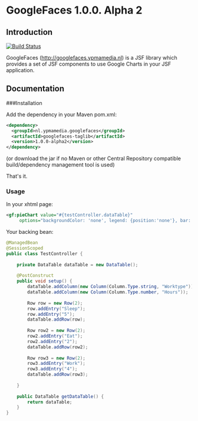 # GoogleFaces 1.0.0. Alpha 2
## Introduction

[![Build Status](https://travis-ci.org/ypmamedia/GoogleFaces.png?branch=master)](https://travis-ci.org/ypmamedia/GoogleFaces)

GoogleFaces (http://googlefaces.ypmamedia.nl) is a JSF library which provides a set of JSF components 
to use Google Charts in your JSF application.

## Documentation
###Installation

Add the dependency in your Maven pom.xml:
```xml
<dependency>
  <groupId>nl.ypmamedia.googlefaces</groupId>
  <artifactId>googlefaces-taglib</artifactId>
  <version>1.0.0-alpha2</version>
</dependency>
```

(or download the jar if no Maven or other Central Repository compatible build/dependency management tool is used)

That's it.

### Usage
In your xhtml page:
```xml
<gf:pieChart value="#{testController.dataTable}" 
     options="backgroundColor: 'none', legend: {position:'none'}, bar: {groupWidth: '90%'}" />
```

Your backing bean:

```java
@ManagedBean
@SessionScoped
public class TestController {
	
	private DataTable dataTable = new DataTable();
    
	@PostConstruct
	public void setup() {
        dataTable.addColumn(new Column(Column.Type.string, "Worktype"));
        dataTable.addColumn(new Column(Column.Type.number, "Hours"));
        
        Row row = new Row(2);
        row.addEntry("Sleep");
        row.addEntry("5");
        dataTable.addRow(row);
        
        Row row2 = new Row(2);
        row2.addEntry("Eat");
        row2.addEntry("2");
        dataTable.addRow(row2);
        
        Row row3 = new Row(2);
        row3.addEntry("Work");
        row3.addEntry("4");
        dataTable.addRow(row3);
        
	}
 
    public DataTable getDataTable() {
        return dataTable;
    }
}
```


